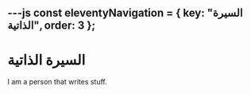 ---js
const eleventyNavigation = {
	key: "السيرة الذاتية",
	order: 3
};
---
# السيرة الذاتية

I am a person that writes stuff.
